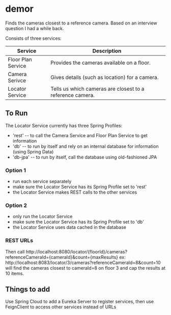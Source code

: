 # demor
Finds the cameras closest to a reference camera. Based on an interview question I had a while back.

Consists of three services:

| Service            | Description                                              |
|--------------------|----------------------------------------------------------|
| Floor Plan Service | Provides the cameras available on a floor.               |
| Camera Serivce     | Gives details (such as location) for a camera.           |
| Locator Service    | Tells us which cameras are closest to a reference camera.|

## To Run
The Locator Service currently has three Spring Profiles:
- 'rest'   -- to call the Camera Service and Floor Plan Service to get information
- 'db'     -- to run by itself and rely on an internal database for information (using Spring Data)
- 'db-jpa' -- to run by itself, call the database using old-fashioned JPA

### Option 1
 - run each service separately
 - make sure the Locator Service has its Spring Profile set to 'rest'
 - the Locator Service makes REST calls to the other services

### Option 2
 - only run the Locator Service
 - make sure the Locator Service has its Spring Profile set to 'db'
 - the Locator Service uses data cached in the database
 
### REST URLs
Then call http://localhost:8080/locator/{floorId}/cameras?referenceCameraId={cameraId}&count={maxResults}
ex: http://localhost:8083/locator/3/cameras?referenceCameraId=8&count=10 will find the cameras closest
to cameraId=8 on floor 3 and cap the results at 10 items.
 

## Things to add
Use Spring Cloud to add a Eureka Server to register services, then use
FeignClient to access other services instead of URLs
